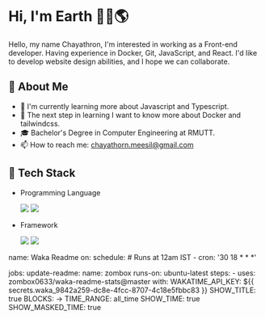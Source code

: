 # Hi, I'm Earth 👋🏽🌎
Hello, my name Chayathron, I'm interested in
working as a Front-end developer.
Having experience in Docker, Git, JavaScript,
and React. I'd like to develop website design
abilities, and I hope we can collaborate.


## 🎃 About Me

- 🌱 I'm currently learning more about Javascript and Typescript.
- 🦘 The next step in learning I want to know more about Docker and tailwindcss.
- 🎓 Bachelor's Degree in Computer Engineering at RMUTT.
- 📫 How to reach me: chayathorn.meesil@gmail.com

## 💾 Tech Stack
- Programming Language
  <p>

    <img src="https://img.shields.io/badge/JavaScript-3B4248?style=for-the-badge&logo=JavaScript" />
    <img src="https://img.shields.io/badge/typescript-3C5E95?style=for-the-badge&logo=typescript&logoColor=white" />

  </p>
- Framework
  <p>

    <img src="https://img.shields.io/badge/React-3B4248?style=for-the-badge&logo=react" />
    <img src="https://img.shields.io/badge/Vue-3B4248?style=for-the-badge&logo=Vue.js&logoColor=#4FC08D" />
    
  </p>

<!--START_SECTION:waka-->
name: Waka Readme
on:
  schedule:
    # Runs at 12am IST
    - cron: '30 18 * * *'

jobs:
  update-readme:
    name: zombox
    runs-on: ubuntu-latest
    steps:
      - uses: zombox0633/waka-readme-stats@master
        with:
          WAKATIME_API_KEY: ${{ secrets.waka_9842a259-dc8e-4fcc-8707-4c18e5fbbc83 }}
          SHOW_TITLE: true
          BLOCKS: ->
          TIME_RANGE: all_time
          SHOW_TIME: true
          SHOW_MASKED_TIME: true
<!--END_SECTION:waka-->
